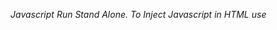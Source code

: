 *Javascript Run Stand Alone. To Inject Javascript in HTML use <script> tag in HTML*

## src Folder
All The Js Files Are Stored In *src* Folder

The Main Entry Point of src folder Is *main.jsx / index.jsx*


## Flow Of React
import { createRoot } from 'react-dom/client'
import App from './App.jsx'

createRoot(document.getElementById('root')).render(
  <StrictMode>
    <App />
  </StrictMode>,
)

This 'root' id will find in index.html. It is a 'div' id. So in here we first call the div via 
getElementById and then render the <App/ > in that div


<App /> -> This Is a Basically a Custom Tag (Javascript With HTML) which is Rendered in Index.html. 
In The App.jsx file we write simple javascript code. React gave us operunity return html file via funcion. This is called *JSX*.


## JSX
function App() {
  return (
   <h1>Hello World</h1>
  )
}

This Method Give Us Programing Capability IN HTML



# Function Name Convention
*Fucntion Name / Component Name* Always Start with Uppercase Letter in *Vite Project*
*File Name* is also Start with Uowercase Letter (Best Practice)



# Return Element
In Jsx we return only one parent element. If we want to return multiple element we use Fragment.
React concider this is one and only parent element

<>
<h1> </h1>
<App/>
</>




# Injecting Script/ js file Into HTML File

# First Method.
In *Create React App* we use *react-script* library to inject js file into html

# Second MEthod. 
In *Vite React App* we use old method. Using Script Tag in Html File



## How React Breaks Down The Component
If we return simple Element like <h1> then React Breaks Down the Component into Tree Graph In Following Way. Most Likely it will be like below

fucntion App() {
  return (
   <h1>Hello World</h1>
  )
}

const reactElement = {
  type: 'h1',
  props: {
    children: 'Hello World'
  }
}

or More Preciusely

const reactElement = React.createElement(
  'h1',
  {},
  'Hello World'
)



## Inject Variable Into Jsx via Using {}
function App() {
  const name = 'Hello World'
  return (
   <h1>{name}</h1>  => Evaluate Expression. End Result 
  )
}

We Can Not Use any Method in {}, Becuase Eventually it will pass to the React.createElement()

const reactElement = React.createElement(
  'h1',
  {},
  name
)

And No Method Allowed in Object